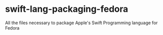 # swift-lang-packaging-fedora
All the files necessary to package Apple's Swift Programming language for Fedora
